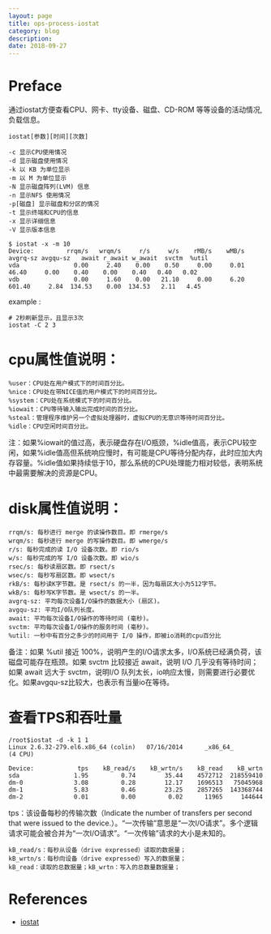 ```yaml
---
layout: page
title: ops-process-iostat
category: blog
description: 
date: 2018-09-27
---
```

# Preface
通过iostat方便查看CPU、网卡、tty设备、磁盘、CD-ROM 等等设备的活动情况, 负载信息。

	iostat[参数][时间][次数]

	-c 显示CPU使用情况
	-d 显示磁盘使用情况
	-k 以 KB 为单位显示
	-m 以 M 为单位显示
	-N 显示磁盘阵列(LVM) 信息
	-n 显示NFS 使用情况
	-p[磁盘] 显示磁盘和分区的情况
	-t 显示终端和CPU的信息
	-x 显示详细信息
	-V 显示版本信息

    $ iostat -x -m 10 
    Device:         rrqm/s   wrqm/s     r/s     w/s    rMB/s    wMB/s avgrq-sz avgqu-sz   await r_await w_await  svctm  %util
    vda               0.00     2.40    0.00    0.50     0.00     0.01    46.40     0.00    0.40    0.00    0.40   0.40   0.02
    vdb               0.00     1.60    0.00   21.10     0.00     6.20   601.40     2.84  134.53    0.00  134.53   2.11   4.45

example :

    # 2秒刷新显示，且显示3次
    iostat -C 2 3

# cpu属性值说明：

	%user：CPU处在用户模式下的时间百分比。
	%nice：CPU处在带NICE值的用户模式下的时间百分比。
	%system：CPU处在系统模式下的时间百分比。
	%iowait：CPU等待输入输出完成时间的百分比。
	%steal：管理程序维护另一个虚拟处理器时，虚拟CPU的无意识等待时间百分比。
	%idle：CPU空闲时间百分比。

注：如果%iowait的值过高，表示硬盘存在I/O瓶颈，%idle值高，表示CPU较空闲，如果%idle值高但系统响应慢时，有可能是CPU等待分配内存，此时应加大内存容量。%idle值如果持续低于10，那么系统的CPU处理能力相对较低，表明系统中最需要解决的资源是CPU。

# disk属性值说明：

	rrqm/s: 每秒进行 merge 的读操作数目。即 rmerge/s
	wrqm/s: 每秒进行 merge 的写操作数目。即 wmerge/s
	r/s: 每秒完成的读 I/O 设备次数。即 rio/s
	w/s: 每秒完成的写 I/O 设备次数。即 wio/s
	rsec/s: 每秒读扇区数。即 rsect/s
	wsec/s: 每秒写扇区数。即 wsect/s
	rkB/s: 每秒读K字节数。是 rsect/s 的一半，因为每扇区大小为512字节。
	wkB/s: 每秒写K字节数。是 wsect/s 的一半。
	avgrq-sz: 平均每次设备I/O操作的数据大小 (扇区)。
	avgqu-sz: 平均I/O队列长度。
	await: 平均每次设备I/O操作的等待时间 (毫秒)。
	svctm: 平均每次设备I/O操作的服务时间 (毫秒)。
	%util: 一秒中有百分之多少的时间用于 I/O 操作，即被io消耗的cpu百分比

备注：如果 %util 接近 100%，说明产生的I/O请求太多，I/O系统已经满负荷，该磁盘可能存在瓶颈。如果 svctm 比较接近 await，说明 I/O 几乎没有等待时间；如果 await 远大于 svctm，说明I/O 队列太长，io响应太慢，则需要进行必要优化。如果avgqu-sz比较大，也表示有当量io在等待。

# 查看TPS和吞吐量

	/root$iostat -d -k 1 1
	Linux 2.6.32-279.el6.x86_64 (colin)   07/16/2014      _x86_64_        (4 CPU)

	Device:            tps    kB_read/s    kB_wrtn/s    kB_read    kB_wrtn
	sda               1.95         0.74        35.44    4572712  218559410
	dm-0              3.08         0.28        12.17    1696513   75045968
	dm-1              5.83         0.46        23.25    2857265  143368744
	dm-2              0.01         0.00         0.02      11965     144644

tps：该设备每秒的传输次数（Indicate the number of transfers per second that were issued to the device.）。“一次传输”意思是“一次I/O请求”。多个逻辑请求可能会被合并为“一次I/O请求”。“一次传输”请求的大小是未知的。

	kB_read/s：每秒从设备（drive expressed）读取的数据量；
	kB_wrtn/s：每秒向设备（drive expressed）写入的数据量；
	kB_read：读取的总数据量；kB_wrtn：写入的总数量数据量；

# References
- [iostat]

[iostat]: http://linuxtools-rst.readthedocs.org/zh_CN/latest/tool/iostat.html